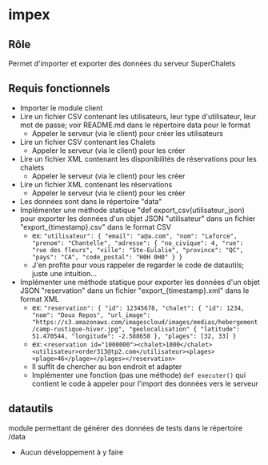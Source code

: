 # impex
##  Rôle
Permet d'importer et exporter des données du serveur SuperChalets
## Requis fonctionnels
- Importer le module client
- Lire un fichier CSV contenant les utilisateurs, leur type d'utilisateur, leur mot de passe; voir README.md dans le répertoire data pour le format
  - Appeler le serveur (via le client) pour créer les utilisateurs
- Lire un fichier CSV contenant les Chalets
  - Appeler le serveur (via le client) pour les créer
- Lire un fichier XML contenant les disponibilités de réservations pour les chalets
  - Appeler le serveur (via le client) pour les créer
- Lire un fichier XML contenant les réservations
  - Appeler le serveur (via le client) pour les créer
- Les données sont dans le répertoire "data"
- Implémenter une méthode statique "def export_csv(utilisateur_json) pour exporter les données d'un objet JSON "utilisateur" dans un fichier "export_{timestamp}.csv" dans le format CSV
  - ex:  `"utilisateur": {
      "email": "a@a.com",
      "nom": "Laforce",
      "prenom": "Chantelle",
      "adresse": {
        "no_civique": 4,
        "rue": "rue des fleurs",
        "ville": "Ste-Eulalie",
        "province": "QC",
        "pays": "CA",
        "code_postal": "H0H 0H0"
      }
    }`
  - J'en profite pour vous rappeler de regarder le code de datautils; juste une intuition...
- Implémenter une méthode statique pour exporter les données d'un objet JSON "reservation" dans un fichier "export_{timestamp}.xml" dans le format XML
  - ex: `"reservation": {
    "id": 12345678,
    "chalet": {
      "id": 1234,
      "nom": "Doux Repos",
      "url_image": "https://s3.amazonaws.com/imagescloud/images/medias/hebergement/camp-rustique-hiver.jpg",
      "geolocalisation" {
        "latitude": 51.470544,
        "longitude": -2.588658
      },
      "plages": [32, 33]
    }`
  - ex: `<reservation id="1000000"><chalet>1000</chalet><utilisateur>order313@tp2.com</utilisateur><plages><plage>46</plage></plages></reservation>`
  - Il suffit de chercher au bon endroit et adapter
  - Implémenter une fonction (pas une méthode)  `def executer()` qui contient le code à appeler pour l'import des données vers le serveur 

## datautils
module permettant de générer des données de tests dans le répertoire /data
- Aucun développement à y faire
